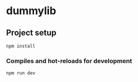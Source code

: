 # dummylib

## Project setup
```
npm install
```

### Compiles and hot-reloads for development
```
npm run dev
```
